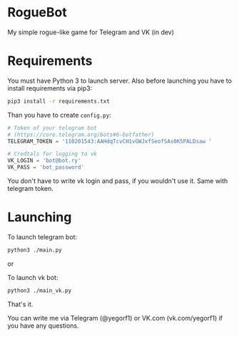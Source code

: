 # RogueBot
My simple rogue-like game for Telegram and VK (in dev)

# Requirements
You must have Python 3 to launch server. Also before launching you have to install requirements via pip3:
```Bash
pip3 install -r requirements.txt
```

Than you have to create `config.py`:

```Python
# Token of your telegram bot
# (https://core.telegram.org/bots#6-botfather)
TELEGRAM_TOKEN = '110201543:AAHdqTcvCH1vGWJxfSeofSAs0K5PALDsaw '

# Credtals for logging to vk
VK_LOGIN = 'bot@bot.ry'
VK_PASS = 'bot_password'
```

You don't have to write vk login and pass, if you wouldn't use it. Same with telegram token.

# Launching

To launch telegram bot:
```Bash
python3 ./main.py
```

or

To launch vk bot:
```Bash
python3 ./main_vk.py
```

That's it.

You can write me via Telegram (@yegorf1) or VK.com (vk.com/yegorf1) if you have any questions.
